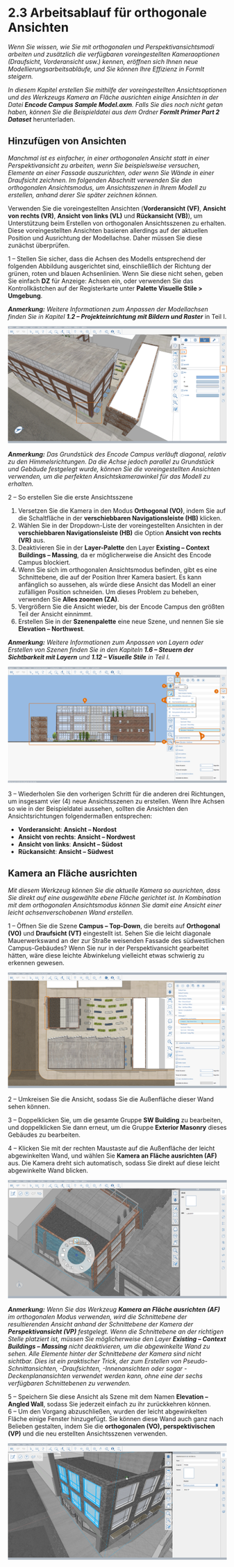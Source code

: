 # 2.3 Arbeitsablauf für orthogonale Ansichten

_Wenn Sie wissen, wie Sie mit orthogonalen und Perspektivansichtsmodi arbeiten und zusätzlich die verfügbaren voreingestellten Kameraoptionen (Draufsicht, Vorderansicht usw.) kennen, eröffnen sich Ihnen neue Modellierungsarbeitsabläufe, und Sie können Ihre Effizienz in FormIt steigern._

_In diesem Kapitel erstellen Sie mithilfe der voreingestellten Ansichtsoptionen und des Werkzeugs Kamera an Fläche ausrichten einige Ansichten in der Datei_ _**Encode Campus Sample Model.axm**. Falls Sie dies noch nicht getan haben, können Sie die Beispieldatei aus dem Ordner_ _**FormIt Primer Part 2 Dataset**_ herunterladen.

## Hinzufügen von Ansichten

_Manchmal ist es einfacher, in einer orthogonalen Ansicht statt in einer Perspektivansicht zu arbeiten, wenn Sie beispielsweise versuchen, Elemente an einer Fassade auszurichten, oder wenn Sie Wände in einer Draufsicht zeichnen. Im folgenden Abschnitt verwenden Sie den orthogonalen Ansichtsmodus, um Ansichtsszenen in Ihrem Modell zu erstellen, anhand derer Sie später zeichnen können._

Verwenden Sie die voreingestellten Ansichten (**Vorderansicht (VF)**, **Ansicht von rechts (VR)**, **Ansicht von links (VL)** und **Rückansicht (VB)**), um Unterstützung beim Erstellen von orthogonalen Ansichtsszenen zu erhalten. Diese voreingestellten Ansichten basieren allerdings auf der aktuellen Position und Ausrichtung der Modellachse. Daher müssen Sie diese zunächst überprüfen.

1 – Stellen Sie sicher, dass die Achsen des Modells entsprechend der folgenden Abbildung ausgerichtet sind, einschließlich der Richtung der grünen, roten und blauen Achsenlinien. Wenn Sie diese nicht sehen, geben Sie einfach **DZ** für Anzeige: Achsen ein, oder verwenden Sie das Kontrollkästchen auf der Registerkarte unter **Palette Visuelle Stile > Umgebung**.

_**Anmerkung:**_ _Weitere Informationen zum Anpassen der Modellachsen finden Sie in Kapitel_ _**1.2 – Projekteinrichtung mit Bildern und Raster**_ in Teil I.

![](<../../.gitbook/assets/0 (7).png>)

_**Anmerkung:** Das Grundstück des Encode Campus verläuft diagonal, relativ zu den Himmelsrichtungen. Da die Achse jedoch parallel zu Grundstück und Gebäude festgelegt wurde, können Sie die voreingestellten Ansichten verwenden, um die perfekten Ansichtskamerawinkel für das Modell zu erhalten._

2 – So erstellen Sie die erste Ansichtsszene

1. Versetzen Sie die Kamera in den Modus **Orthogonal (VO)**, indem Sie auf die Schaltfläche in der **verschiebbaren Navigationsleiste (HB)** klicken.
2. Wählen Sie in der Dropdown-Liste der voreingestellten Ansichten in der **verschiebbaren Navigationsleiste (HB)** die Option **Ansicht von rechts (VR)** aus.
3. Deaktivieren Sie in der **Layer-Palette** den Layer **Existing – Context Buildings – Massing**, da er möglicherweise die Ansicht des Encode Campus blockiert.
4. Wenn Sie sich im orthogonalen Ansichtsmodus befinden, gibt es eine Schnittebene, die auf der Position Ihrer Kamera basiert. Es kann anfänglich so aussehen, als würde diese Ansicht das Modell an einer zufälligen Position schneiden. Um dieses Problem zu beheben, verwenden Sie **Alles zoomen (ZA)**.
5. Vergrößern Sie die Ansicht wieder, bis der Encode Campus den größten Teil der Ansicht einnimmt.
6. Erstellen Sie in der **Szenenpalette** eine neue Szene, und nennen Sie sie **Elevation – Northwest**.

_**Anmerkung:**_ _Weitere Informationen zum Anpassen von Layern oder Erstellen von Szenen finden Sie in den Kapiteln_ _**1.6 – Steuern der Sichtbarkeit mit Layern**_ _und_ _**1.12 – Visuelle Stile** in Teil I._

![](<../../.gitbook/assets/1 (10) (1).png>)

3 – Wiederholen Sie den vorherigen Schritt für die anderen drei Richtungen, um insgesamt vier (4) neue Ansichtsszenen zu erstellen. Wenn Ihre Achsen so wie in der Beispieldatei aussehen, sollten die Ansichten den Ansichtsrichtungen folgendermaßen entsprechen:

* **Vorderansicht**: **Ansicht – Nordost**
* **Ansicht von rechts**: **Ansicht – Nordwest**
* **Ansicht von links**: **Ansicht – Südost**
* **Rückansicht**: **Ansicht – Südwest**

## **Kamera an Fläche ausrichten**

_Mit diesem Werkzeug können Sie die aktuelle Kamera so ausrichten, dass Sie direkt auf eine ausgewählte ebene Fläche gerichtet ist. In Kombination mit dem orthogonalen Ansichtsmodus können Sie damit eine Ansicht einer leicht achsenverschobenen Wand erstellen._

1 – Öffnen Sie die Szene **Campus – Top-Down**, die bereits auf **Orthogonal (VO)** und **Draufsicht (VT)** eingestellt ist. Sehen Sie die leicht diagonale Mauerwerkswand an der zur Straße weisenden Fassade des südwestlichen Campus-Gebäudes? Wenn Sie nur in der Perspektivansicht gearbeitet hätten, wäre diese leichte Abwinkelung vielleicht etwas schwierig zu erkennen gewesen.

![](<../../.gitbook/assets/2 (8) (1).png>)

2 – Umkreisen Sie die Ansicht, sodass Sie die Außenfläche dieser Wand sehen können.

3 – Doppelklicken Sie, um die gesamte Gruppe **SW Building** zu bearbeiten, und doppelklicken Sie dann erneut, um die Gruppe **Exterior Masonry** dieses Gebäudes zu bearbeiten.

4 – Klicken Sie mit der rechten Maustaste auf die Außenfläche der leicht abgewinkelten Wand, und wählen Sie **Kamera an Fläche ausrichten (AF)** aus. Die Kamera dreht sich automatisch, sodass Sie direkt auf diese leicht abgewinkelte Wand blicken.

![](<../../.gitbook/assets/3 (9).png>)

_**Anmerkung:**_ _Wenn Sie das Werkzeug_ _**Kamera an Fläche ausrichten**_ _**(AF)**_ _im orthogonalen Modus verwenden, wird die Schnittebene der resultierenden Ansicht anhand der Schnittebene der Kamera der_ _**Perspektivansicht (VP)**_ _festgelegt. Wenn die Schnittebene an der richtigen Stelle platziert ist, müssen Sie möglicherweise den Layer_ _**Existing – Context Buildings – Massing**_ _nicht deaktivieren, um die abgewinkelte Wand zu sehen. Alle Elemente hinter der Schnittebene der Kamera sind nicht sichtbar. Dies ist ein praktischer Trick, der zum Erstellen von Pseudo-Schnittansichten, -Draufsichten, -Innenansichten oder sogar -Deckenplanansichten verwendet werden kann, ohne eine der sechs verfügbaren Schnittebenen zu verwenden._

5 – Speichern Sie diese Ansicht als Szene mit dem Namen **Elevation – Angled Wall**, sodass Sie jederzeit einfach zu ihr zurückkehren können.\
 6 – Um den Vorgang abzuschließen, wurden der leicht abgewinkelten Fläche einige Fenster hinzugefügt. Sie können diese Wand auch ganz nach Belieben gestalten, indem Sie die **orthogonalen (VO), perspektivischen (VP)** und die neu erstellten Ansichtsszenen verwenden.

![Südwestliches Gebäude mit sechs (6) neuen Fenstern entlang der abgewinkelten Fläche.](<../../.gitbook/assets/4 (10) (1).png>)

